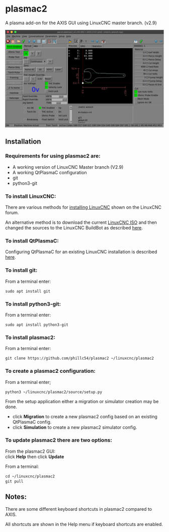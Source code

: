 # plasmac2
A plasma add-on for the AXIS GUI using LinuxCNC master branch. (v2.9)

!['plasmac2'](source/lib/images/plasmac2.svg)

## Installation
### Requirements for using plasmac2 are:
  * A working version of LinuxCNC Master branch (V2.9)
  * A working QtPlasmaC configuration
  * git
  * python3-git


### To install LinuxCNC:
There are various methods for [installing LinuxCNC](https://forum.linuxcnc.org/9-installing-linuxcnc) shown on the LinuxCNC forum.

An alternative method is to download the current [LinuxCNC ISO](https://www.linuxcnc.org/iso/linuxcnc-2.8.2-buster.iso) and then changed the sources to the LinuxCNC BuildBot as described [here](http://buildbot.linuxcnc.org/).


### To install QtPlasmaC:
Configuring QtPlasmaC for an existing LinuxCNC installation is described [here](http://linuxcnc.org/docs/devel/html/plasma/qtplasmac.html#configuring).


### To install git:
From a terminal enter:
```console
sudo apt install git
```


### To install python3-git:
From a terminal enter:
```console
sudo apt install python3-git
```


### To install plasmac2:
From a terminal enter:
```console
git clone https://github.com/phillc54/plasmac2 ~/linuxcnc/plasmac2
```


### To create a plasmac2 configuration:
From a terminal enter;
```console
python3 ~/linuxcnc/plasmac2/source/setup.py
```

From the setup application either a migration or simulator creation may be done.
  * click **Migration** to create a new plasmac2 config based on an existing QtPlasmaC config.
  * click **Simulation** to create a new plasmac2 simulator config.


### To update plasmac2 there are two options:
From the plasmac2 GUI:  
click **Help** then click **Update**

From a terminal:
```console
cd ~/linuxcnc/plasmac2
git pull
```


## Notes:
There are some different keyboard shortcuts in plasmac2 compared to AXIS.

All shortcuts are shown in the Help menu if keyboard shortcuts are enabled.

